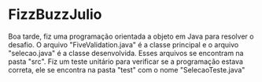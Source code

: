 # FizzBuzzJulio
Boa tarde, fiz uma programação orientada a objeto em Java para resolver o desafio.
O arquivo "FiveValidation.java" é a classe principal e o arquivo "selecao.java" é a classe desenvolvida. Esses arquivos se encontram na pasta "src".
Fiz um teste unitário para verificar se a programação estava correta, ele se encontra na pasta "test" com o nome "SelecaoTeste.java"
